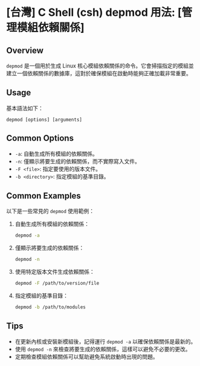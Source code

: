 # [台灣] C Shell (csh) depmod 用法: [管理模組依賴關係]

## Overview
`depmod` 是一個用於生成 Linux 核心模組依賴關係的命令。它會掃描指定的模組並建立一個依賴關係的數據庫，這對於確保模組在啟動時能夠正確加載非常重要。

## Usage
基本語法如下：
```
depmod [options] [arguments]
```

## Common Options
- `-a`: 自動生成所有模組的依賴關係。
- `-n`: 僅顯示將要生成的依賴關係，而不實際寫入文件。
- `-F <file>`: 指定要使用的版本文件。
- `-b <directory>`: 指定模組的基準目錄。

## Common Examples
以下是一些常見的 `depmod` 使用範例：

1. 自動生成所有模組的依賴關係：
   ```bash
   depmod -a
   ```

2. 僅顯示將要生成的依賴關係：
   ```bash
   depmod -n
   ```

3. 使用特定版本文件生成依賴關係：
   ```bash
   depmod -F /path/to/version/file
   ```

4. 指定模組的基準目錄：
   ```bash
   depmod -b /path/to/modules
   ```

## Tips
- 在更新內核或安裝新模組後，記得運行 `depmod -a` 以確保依賴關係是最新的。
- 使用 `depmod -n` 來檢查將要生成的依賴關係，這樣可以避免不必要的更改。
- 定期檢查模組依賴關係可以幫助避免系統啟動時出現的問題。